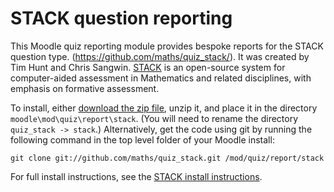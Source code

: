# STACK question reporting

This Moodle quiz reporting module provides bespoke reports for the STACK question type.
(https://github.com/maths/quiz_stack/). It was created by Tim Hunt and Chris Sangwin.
[STACK](https://github.com/maths/moodle-qtype_stack/blob/master/doc/en/About/index.md)
is an open-source system for computer-aided assessment in Mathematics and related
disciplines, with emphasis on formative assessment.

To install, either [download the zip file](https://github.com/maths/quiz_stack/zipball/master),
unzip it, and place it in the directory `moodle\mod\quiz\report\stack`.
(You will need to rename the directory `quiz_stack -> stack`.)
Alternatively, get the code using git by running the following command in the
top level folder of your Moodle install:

    git clone git://github.com/maths/quiz_stack.git /mod/quiz/report/stack

For full install instructions, see the [STACK install instructions](https://github.com/maths/moodle-qtype_stack/blob/master/doc/en/Installation/index.md).



